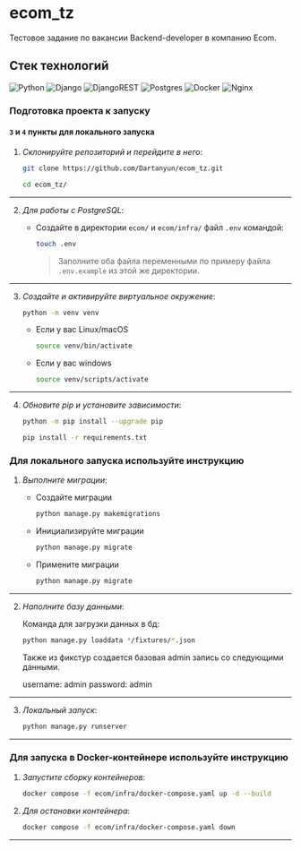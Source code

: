 # ecom_tz
Тестовое задание по вакансии Backend-developer в компанию Ecom.

## Стек технологий
![Python](https://img.shields.io/badge/python-3670A0?style=for-the-badge&logo=python&logoColor=ffdd54)
![Django](https://img.shields.io/badge/django-%23092E20.svg?style=for-the-badge&logo=django&logoColor=white) ![DjangoREST](https://img.shields.io/badge/DJANGO-REST-ff1709?style=for-the-badge&logo=django&logoColor=white&color=ff1709&labelColor=gray)
![Postgres](https://img.shields.io/badge/postgres-%23316192.svg?style=for-the-badge&logo=postgresql&logoColor=white)
![Docker](https://img.shields.io/badge/docker-%230db7ed.svg?style=for-the-badge&logo=docker&logoColor=white) ![Nginx](https://img.shields.io/badge/nginx-%23009639.svg?style=for-the-badge&logo=nginx&logoColor=white)

### Подготовка проекта к запуску

#### `3` и `4` пункты для локального запуска

1. *Склонируйте репозиторий и перейдите в него*:

    ```sh
    git clone https://github.com/Dartanyun/ecom_tz.git
    ```
    ```sh
    cd ecom_tz/
    ```
---
2. *Для работы с PostgreSQL*:

    * Создайте в директории `ecom/` и `ecom/infra/` файл `.env` командой:

        ```sh
        touch .env
        ```
        > Заполните оба файла переменными по примеру файла `.env.example` из этой же директории.
---
3. *Создайте и активируйте виртуальное окружение*:

    ```sh
    python -m venv venv
    ```
    - Если у вас Linux/macOS
        ```sh
        source venv/bin/activate
        ```

    - Если у вас windows
        ```sh
        source venv/scripts/activate
        ```
---
4. *Обновите pip и установите зависимости*:

    ```sh
    python -m pip install --upgrade pip
    ```
    ```sh
    pip install -r requirements.txt
    ```

### Для локального запуска используйте инструкцию

1. *Выполните миграции*:

    * Создайте миграции
        ```sh
        python manage.py makemigrations
        ```

    * Инициализируйте миграции
        ```sh
        python manage.py migrate
        ```

    * Примените миграции
        ```sh
        python manage.py migrate
        ```
---
2. *Наполните базу данными*:

    Команда для загрузки данных в бд:

    ```sh
    python manage.py loaddata */fixtures/*.json
    ```
    Также из фикстур создается базовая admin запись со следующими данными.

    username: admin
    password: admin
---
3. *Локальный запуск*:

    ```sh
    python manage.py runserver
    ```
---
### Для запуска в Docker-контейнере используйте инструкцию

1. *Запустите сборку контейнеров*:

    ```sh
    docker compose -f ecom/infra/docker-compose.yaml up -d --build
    ```
2. *Для остановки контейнера*:
    ```sh
    docker compose -f ecom/infra/docker-compose.yaml down
    ```
---

